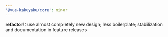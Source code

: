 ```yaml
---
'@vue-kakuyaku/core': minor
---
```


**refactor!:** use almost completely new design; less boilerplate; stabilization and documentation in feature releases

